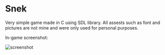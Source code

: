 # Snek
Very simple game made in C using SDL library. All assests such as font and pictures are not mine and were only used for personal purposes.

In-game screenshot:

![screenshot](https://user-images.githubusercontent.com/19817784/117893199-4965c680-b2ba-11eb-90f6-e37ff56b02dd.png)
